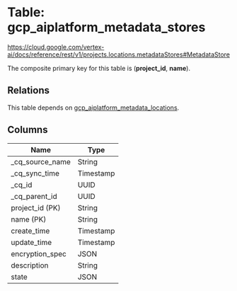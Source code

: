 # Table: gcp_aiplatform_metadata_stores

https://cloud.google.com/vertex-ai/docs/reference/rest/v1/projects.locations.metadataStores#MetadataStore

The composite primary key for this table is (**project_id**, **name**).

## Relations

This table depends on [gcp_aiplatform_metadata_locations](gcp_aiplatform_metadata_locations).

## Columns

| Name          | Type          |
| ------------- | ------------- |
|_cq_source_name|String|
|_cq_sync_time|Timestamp|
|_cq_id|UUID|
|_cq_parent_id|UUID|
|project_id (PK)|String|
|name (PK)|String|
|create_time|Timestamp|
|update_time|Timestamp|
|encryption_spec|JSON|
|description|String|
|state|JSON|